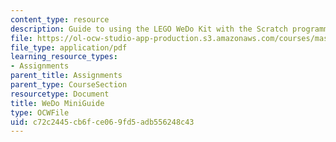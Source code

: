 ```yaml
---
content_type: resource
description: Guide to using the LEGO WeDo Kit with the Scratch programming language.
file: https://ol-ocw-studio-app-production.s3.amazonaws.com/courses/mas-714j-technologies-for-creative-learning-fall-2009/c72c2445cb6fce069fd5adb556248c43_MITMAS_714JF09_assn2_minig.pdf
file_type: application/pdf
learning_resource_types:
- Assignments
parent_title: Assignments
parent_type: CourseSection
resourcetype: Document
title: WeDo MiniGuide
type: OCWFile
uid: c72c2445-cb6f-ce06-9fd5-adb556248c43
---
```

